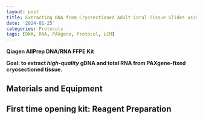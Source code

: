 ```yaml
---
layout: post
title: Extracting RNA from Cryosectioned Adult Coral Tissue Slides using the Qiagen AllPrep DNA/RNA FFPE Kit
date: '2024-01-25'
categories: Protocols
tags: [DNA, RNA, PAXgene, Protocol, LCM]
---
```


**Qiagen AllPrep DNA/RNA FFPE Kit**

**Goal: to extract *high-quality* gDNA and total RNA from PAXgene-fixed cryosectioned tissue.**

## Materials and Equipment


## First time opening kit: Reagent Preparation

